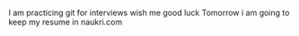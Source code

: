 I am practicing git for interviews
wish me good luck
Tomorrow i am going to keep my resume in naukri.com 
